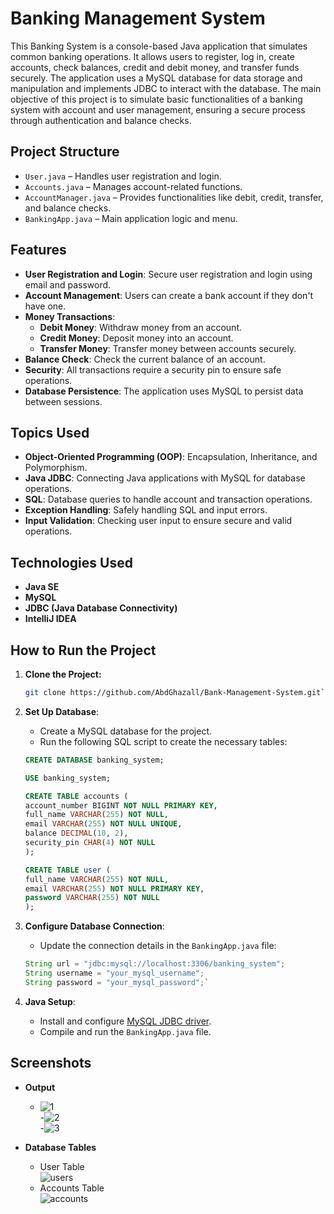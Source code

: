 # Banking Management System

This Banking System is a console-based Java application that simulates common banking operations. It allows users to register, log in, create accounts, check balances, credit and debit money, and transfer funds securely. The application uses a MySQL database for data storage and manipulation and implements JDBC to interact with the database. The main objective of this project is to simulate basic functionalities of a banking system with account and user management, ensuring a secure process through authentication and balance checks.

## Project Structure

-   `User.java` – Handles user registration and login.
-   `Accounts.java` – Manages account-related functions.
-   `AccountManager.java` – Provides functionalities like debit, credit, transfer, and balance checks.
-   `BankingApp.java` – Main application logic and menu.


## Features

-   **User Registration and Login**: Secure user registration and login using email and password.
-   **Account Management**: Users can create a bank account if they don't have one.
-   **Money Transactions**:
    -   **Debit Money**: Withdraw money from an account.
    -   **Credit Money**: Deposit money into an account.
    -   **Transfer Money**: Transfer money between accounts securely.
-   **Balance Check**: Check the current balance of an account.
-   **Security**: All transactions require a security pin to ensure safe operations.
-   **Database Persistence**: The application uses MySQL to persist data between sessions.



## Topics Used

-   **Object-Oriented Programming (OOP)**: Encapsulation, Inheritance, and Polymorphism.
-   **Java JDBC**: Connecting Java applications with MySQL for database operations.
-   **SQL**: Database queries to handle account and transaction operations.
-   **Exception Handling**: Safely handling SQL and input errors.
-   **Input Validation**: Checking user input to ensure secure and valid operations.


## Technologies Used

-   **Java SE**
-   **MySQL**
-   **JDBC (Java Database Connectivity)**
-   **IntelliJ IDEA**

## How to Run the Project



1.  **Clone the Project:**
    
    ```bash
    git clone https://github.com/AbdGhazall/Bank-Management-System.git`
    ``` 
    
2.  **Set Up Database**:
    
    -   Create a MySQL database for the project.
    -   Run the following SQL script to create the necessary tables:

    
    ```sql
    CREATE DATABASE banking_system;
    
    USE banking_system;
    
	CREATE TABLE accounts ( 
	account_number BIGINT NOT NULL PRIMARY KEY, 
	full_name VARCHAR(255) NOT NULL, 
	email VARCHAR(255) NOT NULL UNIQUE, 
	balance DECIMAL(10, 2), 
	security_pin CHAR(4) NOT NULL 
	);
	
    CREATE TABLE user (
    full_name VARCHAR(255) NOT NULL,
    email VARCHAR(255) NOT NULL PRIMARY KEY,
    password VARCHAR(255) NOT NULL
	);
    ```
3.  **Configure Database Connection**:
    
    -   Update the connection details in the `BankingApp.java` file:
    
    ```java
    String url = "jdbc:mysql://localhost:3306/banking_system";
    String username = "your_mysql_username";
    String password = "your_mysql_password";` 
    ```
    

 4. **Java Setup**:
    -   Install and configure  [MySQL JDBC driver](https://dev.mysql.com/downloads/connector/j/).
    -   Compile and run the  `BankingApp.java`  file.



## Screenshots



- **Output**    
	- ![1](https://github.com/user-attachments/assets/81c388c8-9176-4d90-870d-71ba3b1f0f7c)    
 	-![2](https://github.com/user-attachments/assets/d2cde604-a59c-4a65-9049-012d80b769ca)    
   	-![3](https://github.com/user-attachments/assets/8ede5919-5242-4052-8935-45720adce888)    

- **Database Tables**  
	- User Table    
 	  ![users](https://github.com/user-attachments/assets/8b4f202d-844a-4b59-bb6c-350dc5a1d1ab)
   	- Accounts Table    
	![accounts](https://github.com/user-attachments/assets/a413281a-b057-49d5-9f4d-c5183e7a7e47)
